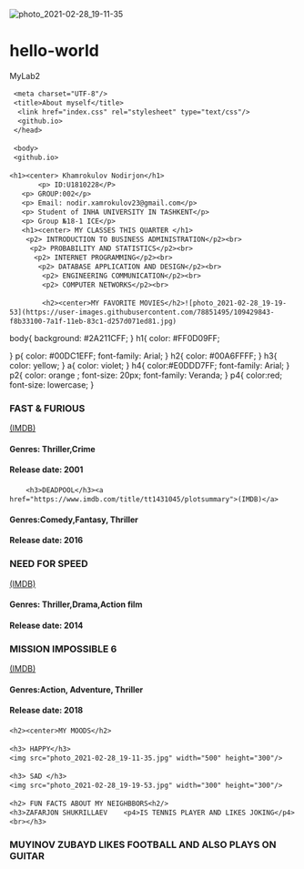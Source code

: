 ![photo_2021-02-28_19-11-35](https://user-images.githubusercontent.com/78851495/109429841-f6e96d80-7a1f-11eb-9521-448124ada551.jpg)
# hello-world
MyLab2

<!DOCTYPE html>
<html>
<head>
<github.io>

     <meta charset="UTF-8"/>
     <title>About myself</title>
      <link href="index.css" rel="stylesheet" type="text/css"/> 
	  <github.io>
     </head>
	 
     <body>
	 <github.io>
	
	<h1><center> Khamrokulov Nodirjon</h1>
	       <p> ID:U1810228</P>
       <p> GROUP:002</p>
       <p> Email: nodir.xamrokulov23@gmail.com</p>
       <p> Student of INHA UNIVERSITY IN TASHKENT</p>
       <p> Group №18-1 ICE</p>
	   <h1><center> MY CLASSES THIS QUARTER </h1>
	    <p2> INTRODUCTION TO BUSINESS ADMINISTRATION</p2><br>
		 <p2> PROBABILITY AND STATISTICS</p2><br>
		  <p2> INTERNET PROGRAMMING</p2><br>
		   <p2> DATABASE APPLICATION AND DESIGN</p2><br>
		    <p2> ENGINEERING COMMUNICATION</p2><br>
			<p2> COMPUTER NETWORKS</p2><br>
			
			<h2><center>MY FAVORITE MOVIES</h2>![photo_2021-02-28_19-19-53](https://user-images.githubusercontent.com/78851495/109429843-f8b33100-7a1f-11eb-83c1-d257d071ed81.jpg)

body{
background: #2A211CFF;
}
h1{
	color: #FF0D09FF;

}
p{
	color: #00DC1EFF;
		font-family: Arial;
}
h2{
	color: #00A6FFFF;
}
h3{
	color: yellow;
}
a{
	color: violet;
}
h4{
	color:#E0DDD7FF;
		font-family: Arial;
}
p2{
	color: orange ;
	font-size: 20px;
	font-family: Veranda;
}
p4{
	color:red;
	font-size: lowercase;
}

<h3> FAST & FURIOUS</h3><a href="https://www.imdb.com/title/tt1013752/">(IMDB)</a>
<h4>Genres: Thriller,Crime</h4>
<h4> Release date: 2001</h4>

	
		<h3>DEADPOOL</h3><a href="https://www.imdb.com/title/tt1431045/plotsummary">(IMDB)</a>
<h4>Genres:Comedy,Fantasy, Thriller</h4>
<h4> Release date: 2016</h4>


 <h3>NEED FOR SPEED</h3><a href="https://www.imdb.com/title/tt2369135/">(IMDB)</a>
<h4>Genres: Thriller,Drama,Action film</h4>
<h4> Release date: 2014</h4>    
  

<h3>MISSION IMPOSSIBLE 6</h3><a href="https://www.imdb.com/title/tt4912910/">(IMDB)</a>
<h4>Genres:Action, Adventure, Thriller </h4>
<h4> Release date: 2018</h4>    
  	
	<h2><center>MY MOODS</h2>
	
	<h3> HAPPY</h3>
	<img src="photo_2021-02-28_19-11-35.jpg" width="500" height="300"/>
	
	<h3> SAD </h3>
	<img src="photo_2021-02-28_19-19-53.jpg" width="300" height="300"/>
	
	<h2> FUN FACTS ABOUT MY NEIGHBBORS<h2/>
	<h3>ZAFARJON SHUKRILLAEV    <p4>IS TENNIS PLAYER AND LIKES JOKING</p4><br></h3>
 <h3>MUYINOV ZUBAYD    <p4>LIKES FOOTBALL AND ALSO PLAYS ON GUITAR </p4></h3> 
	  </body>
	  </html>
